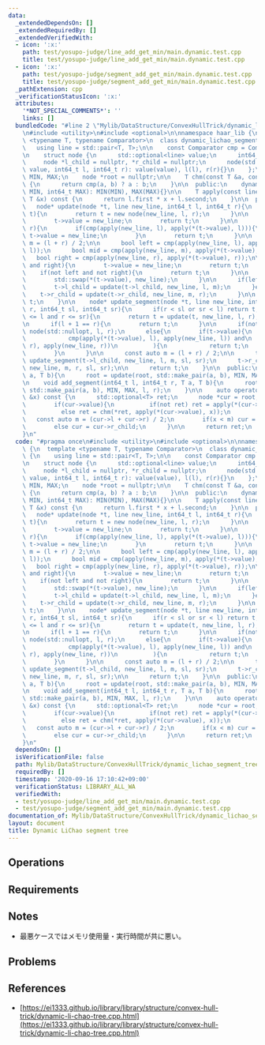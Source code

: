 ```yaml
---
data:
  _extendedDependsOn: []
  _extendedRequiredBy: []
  _extendedVerifiedWith:
  - icon: ':x:'
    path: test/yosupo-judge/line_add_get_min/main.dynamic.test.cpp
    title: test/yosupo-judge/line_add_get_min/main.dynamic.test.cpp
  - icon: ':x:'
    path: test/yosupo-judge/segment_add_get_min/main.dynamic.test.cpp
    title: test/yosupo-judge/segment_add_get_min/main.dynamic.test.cpp
  _pathExtension: cpp
  _verificationStatusIcon: ':x:'
  attributes:
    '*NOT_SPECIAL_COMMENTS*': ''
    links: []
  bundledCode: "#line 2 \"Mylib/DataStructure/ConvexHullTrick/dynamic_lichao_segment_tree.cpp\"\
    \n#include <utility>\n#include <optional>\n\nnamespace haar_lib {\n  template\
    \ <typename T, typename Comparator>\n  class dynamic_lichao_segment_tree {\n \
    \   using line = std::pair<T, T>;\n\n    const Comparator cmp = Comparator();\n\
    \n    struct node {\n      std::optional<line> value;\n      int64_t l, r;\n \
    \     node *l_child = nullptr, *r_child = nullptr;\n      node(std::optional<line>\
    \ value, int64_t l, int64_t r): value(value), l(l), r(r){}\n    };\n\n    int64_t\
    \ MIN, MAX;\n    node *root = nullptr;\n\n    T chm(const T &a, const T &b) const\
    \ {\n      return cmp(a, b) ? a : b;\n    }\n\n  public:\n    dynamic_lichao_segment_tree(int64_t\
    \ MIN, int64_t MAX): MIN(MIN), MAX(MAX){}\n\n    T apply(const line &l, const\
    \ T &x) const {\n      return l.first * x + l.second;\n    }\n\n  private:\n \
    \   node* update(node *t, line new_line, int64_t l, int64_t r){\n      if(not\
    \ t){\n        return t = new node(new_line, l, r);\n      }\n\n      if(not t->value){\n\
    \        t->value = new_line;\n        return t;\n      }\n\n      if(l + 1 ==\
    \ r){\n        if(cmp(apply(new_line, l), apply(*(t->value), l))){\n         \
    \ t->value = new_line;\n        }\n        return t;\n      }\n\n      const auto\
    \ m = (l + r) / 2;\n\n      bool left = cmp(apply(new_line, l), apply(*(t->value),\
    \ l));\n      bool mid = cmp(apply(new_line, m), apply(*(t->value), m));\n   \
    \   bool right = cmp(apply(new_line, r), apply(*(t->value), r));\n\n      if(left\
    \ and right){\n        t->value = new_line;\n        return t;\n      }\n\n  \
    \    if(not left and not right){\n        return t;\n      }\n\n      if(mid){\n\
    \        std::swap(*(t->value), new_line);\n      }\n\n      if(left != mid){\n\
    \        t->l_child = update(t->l_child, new_line, l, m);\n      }else{\n    \
    \    t->r_child = update(t->r_child, new_line, m, r);\n      }\n\n      return\
    \ t;\n    }\n\n    node* update_segment(node *t, line new_line, int64_t l, int64_t\
    \ r, int64_t sl, int64_t sr){\n      if(r < sl or sr < l) return t;\n      if(sl\
    \ <= l and r <= sr){\n        return t = update(t, new_line, l, r);\n      }\n\
    \n      if(l + 1 == r){\n        return t;\n      }\n\n      if(not t) t = new\
    \ node(std::nullopt, l, r);\n      else{\n        if(t->value){\n          if(\n\
    \            cmp(apply(*(t->value), l), apply(new_line, l)) and\n            cmp(apply(*(t->value),\
    \ r), apply(new_line, r))\n          ){\n            return t;\n          }\n\
    \        }\n      }\n\n      const auto m = (l + r) / 2;\n\n      t->l_child =\
    \ update_segment(t->l_child, new_line, l, m, sl, sr);\n      t->r_child = update_segment(t->r_child,\
    \ new_line, m, r, sl, sr);\n\n      return t;\n    }\n\n  public:\n    void add_line(T\
    \ a, T b){\n      root = update(root, std::make_pair(a, b), MIN, MAX);\n    }\n\
    \n    void add_segment(int64_t l, int64_t r, T a, T b){\n      root = update_segment(root,\
    \ std::make_pair(a, b), MIN, MAX, l, r);\n    }\n\n    auto operator()(const int64_t\
    \ &x) const {\n      std::optional<T> ret;\n      node *cur = root;\n\n      while(cur){\n\
    \        if(cur->value){\n          if(not ret) ret = apply(*(cur->value), x);\n\
    \          else ret = chm(*ret, apply(*(cur->value), x));\n        }\n\n     \
    \   const auto m = (cur->l + cur->r) / 2;\n        if(x < m) cur = cur->l_child;\n\
    \        else cur = cur->r_child;\n      }\n\n      return ret;\n    }\n  };\n\
    }\n"
  code: "#pragma once\n#include <utility>\n#include <optional>\n\nnamespace haar_lib\
    \ {\n  template <typename T, typename Comparator>\n  class dynamic_lichao_segment_tree\
    \ {\n    using line = std::pair<T, T>;\n\n    const Comparator cmp = Comparator();\n\
    \n    struct node {\n      std::optional<line> value;\n      int64_t l, r;\n \
    \     node *l_child = nullptr, *r_child = nullptr;\n      node(std::optional<line>\
    \ value, int64_t l, int64_t r): value(value), l(l), r(r){}\n    };\n\n    int64_t\
    \ MIN, MAX;\n    node *root = nullptr;\n\n    T chm(const T &a, const T &b) const\
    \ {\n      return cmp(a, b) ? a : b;\n    }\n\n  public:\n    dynamic_lichao_segment_tree(int64_t\
    \ MIN, int64_t MAX): MIN(MIN), MAX(MAX){}\n\n    T apply(const line &l, const\
    \ T &x) const {\n      return l.first * x + l.second;\n    }\n\n  private:\n \
    \   node* update(node *t, line new_line, int64_t l, int64_t r){\n      if(not\
    \ t){\n        return t = new node(new_line, l, r);\n      }\n\n      if(not t->value){\n\
    \        t->value = new_line;\n        return t;\n      }\n\n      if(l + 1 ==\
    \ r){\n        if(cmp(apply(new_line, l), apply(*(t->value), l))){\n         \
    \ t->value = new_line;\n        }\n        return t;\n      }\n\n      const auto\
    \ m = (l + r) / 2;\n\n      bool left = cmp(apply(new_line, l), apply(*(t->value),\
    \ l));\n      bool mid = cmp(apply(new_line, m), apply(*(t->value), m));\n   \
    \   bool right = cmp(apply(new_line, r), apply(*(t->value), r));\n\n      if(left\
    \ and right){\n        t->value = new_line;\n        return t;\n      }\n\n  \
    \    if(not left and not right){\n        return t;\n      }\n\n      if(mid){\n\
    \        std::swap(*(t->value), new_line);\n      }\n\n      if(left != mid){\n\
    \        t->l_child = update(t->l_child, new_line, l, m);\n      }else{\n    \
    \    t->r_child = update(t->r_child, new_line, m, r);\n      }\n\n      return\
    \ t;\n    }\n\n    node* update_segment(node *t, line new_line, int64_t l, int64_t\
    \ r, int64_t sl, int64_t sr){\n      if(r < sl or sr < l) return t;\n      if(sl\
    \ <= l and r <= sr){\n        return t = update(t, new_line, l, r);\n      }\n\
    \n      if(l + 1 == r){\n        return t;\n      }\n\n      if(not t) t = new\
    \ node(std::nullopt, l, r);\n      else{\n        if(t->value){\n          if(\n\
    \            cmp(apply(*(t->value), l), apply(new_line, l)) and\n            cmp(apply(*(t->value),\
    \ r), apply(new_line, r))\n          ){\n            return t;\n          }\n\
    \        }\n      }\n\n      const auto m = (l + r) / 2;\n\n      t->l_child =\
    \ update_segment(t->l_child, new_line, l, m, sl, sr);\n      t->r_child = update_segment(t->r_child,\
    \ new_line, m, r, sl, sr);\n\n      return t;\n    }\n\n  public:\n    void add_line(T\
    \ a, T b){\n      root = update(root, std::make_pair(a, b), MIN, MAX);\n    }\n\
    \n    void add_segment(int64_t l, int64_t r, T a, T b){\n      root = update_segment(root,\
    \ std::make_pair(a, b), MIN, MAX, l, r);\n    }\n\n    auto operator()(const int64_t\
    \ &x) const {\n      std::optional<T> ret;\n      node *cur = root;\n\n      while(cur){\n\
    \        if(cur->value){\n          if(not ret) ret = apply(*(cur->value), x);\n\
    \          else ret = chm(*ret, apply(*(cur->value), x));\n        }\n\n     \
    \   const auto m = (cur->l + cur->r) / 2;\n        if(x < m) cur = cur->l_child;\n\
    \        else cur = cur->r_child;\n      }\n\n      return ret;\n    }\n  };\n\
    }\n"
  dependsOn: []
  isVerificationFile: false
  path: Mylib/DataStructure/ConvexHullTrick/dynamic_lichao_segment_tree.cpp
  requiredBy: []
  timestamp: '2020-09-16 17:10:42+09:00'
  verificationStatus: LIBRARY_ALL_WA
  verifiedWith:
  - test/yosupo-judge/line_add_get_min/main.dynamic.test.cpp
  - test/yosupo-judge/segment_add_get_min/main.dynamic.test.cpp
documentation_of: Mylib/DataStructure/ConvexHullTrick/dynamic_lichao_segment_tree.cpp
layout: document
title: Dynamic LiChao segment tree
---
```


## Operations

## Requirements

## Notes

- 最悪ケースではメモリ使用量・実行時間が共に悪い。

## Problems

## References

- [https://ei1333.github.io/library/library/structure/convex-hull-trick/dynamic-li-chao-tree.cpp.html](https://ei1333.github.io/library/library/structure/convex-hull-trick/dynamic-li-chao-tree.cpp.html)
